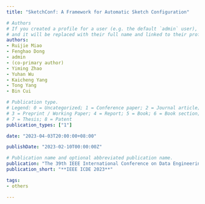 ```yaml
---
title: "SketchConf: A Framework for Automatic Sketch Configuration"

# Authors
# If you created a profile for a user (e.g. the default `admin` user), write the username (folder name) here 
# and it will be replaced with their full name and linked to their profile.
authors:
- Ruijie Miao
- Fenghao Dong
- admin 
- (co-primary author)
- Yiming Zhao
- Yuhan Wu
- Kaicheng Yang
- Tong Yang
- Bin Cui

# Publication type.
# Legend: 0 = Uncategorized; 1 = Conference paper; 2 = Journal article;
# 3 = Preprint / Working Paper; 4 = Report; 5 = Book; 6 = Book section;
# 7 = Thesis; 8 = Patent
publication_types: ["1"]

date: "2023-04-03T20:00:00+08:00"

publishDate: "2023-02-10T00:00:00Z"

# Publication name and optional abbreviated publication name.
publication: "The 39th IEEE International Conference on Data Engineering"
publication_short: "**IEEE ICDE 2023**"

tags:
- others

---
```

